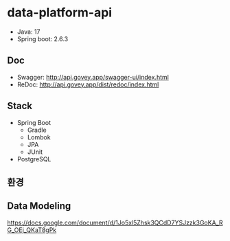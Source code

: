 # data-platform-api
- Java: 17
- Spring boot: 2.6.3

## Doc
- Swagger: http://api.govey.app/swagger-ui/index.html
- ReDoc: http://api.govey.app/dist/redoc/index.html

## Stack
* Spring Boot
  * Gradle
  * Lombok
  * JPA
  * JUnit
* PostgreSQL

## 환경



## Data Modeling
https://docs.google.com/document/d/1Jo5xl5Zhsk3QCdD7YSJzzk3GoKA_RG_OEj_QKaT8gPk
